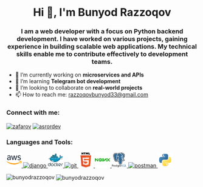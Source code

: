 <h1 align="center">Hi 👋, I'm Bunyod Razzoqov</h1>
<h3 align="center">I am a web developer with a focus on Python backend development. I have worked on various projects, gaining experience in building scalable web applications. My technical skills enable me to contribute effectively to development teams.</h3>

- 🔭 I’m currently working on **microservices and APIs**
- 🌱 I’m learning **Telegram bot development**
- 👯 I’m looking to collaborate on **real-world projects**
- 📫 How to reach me: [razzoqovbunyod33@gmail.com](mailto:razzoqovbunyod33@gmail.com)

<h3 align="left">Connect with me:</h3>
<p align="left">
    <a href="https://linkedin.com/in/zafarov" target="_blank"><img align="center" src="https://raw.githubusercontent.com/rahuldkjain/github-profile-readme-generator/master/src/images/icons/Social/linked-in-alt.svg" alt="zafarov" height="30" width="40" /></a>
    <a href="https://www.leetcode.com/asrordev" target="_blank"><img align="center" src="https://raw.githubusercontent.com/rahuldkjain/github-profile-readme-generator/master/src/images/icons/Social/leet-code.svg" alt="asrordev" height="30" width="40" /></a>
</p>

<h3 align="left">Languages and Tools:</h3>
<p align="left"> 
    <a href="https://aws.amazon.com" target="_blank"><img src="https://raw.githubusercontent.com/devicons/devicon/master/icons/amazonwebservices/amazonwebservices-original-wordmark.svg" alt="aws" width="40" height="40"/> </a> 
    <a href="https://www.djangoproject.com/" target="_blank"><img src="https://cdn.worldvectorlogo.com/logos/django.svg" alt="django" width="40" height="40"/> </a> 
    <a href="https://www.docker.com/" target="_blank"><img src="https://raw.githubusercontent.com/devicons/devicon/master/icons/docker/docker-original-wordmark.svg" alt="docker" width="40" height="40"/> </a> 
    <a href="https://git-scm.com/" target="_blank"><img src="https://www.vectorlogo.zone/logos/git-scm/git-scm-icon.svg" alt="git" width="40" height="40"/> </a> 
    <a href="https://www.w3.org/html/" target="_blank"><img src="https://raw.githubusercontent.com/devicons/devicon/master/icons/html5/html5-original-wordmark.svg" alt="html5" width="40" height="40"/> </a> 
    <a href="https://www.nginx.com" target="_blank"><img src="https://raw.githubusercontent.com/devicons/devicon/master/icons/nginx/nginx-original.svg" alt="nginx" width="40" height="40"/> </a> 
    <a href="https://www.postgresql.org" target="_blank"><img src="https://raw.githubusercontent.com/devicons/devicon/master/icons/postgresql/postgresql-original-wordmark.svg" alt="postgresql" width="40" height="40"/> </a> 
    <a href="https://postman.com" target="_blank"><img src="https://www.vectorlogo.zone/logos/getpostman/getpostman-icon.svg" alt="postman" width="40" height="40"/> </a> 
    <a href="https://www.python.org" target="_blank"><img src="https://raw.githubusercontent.com/devicons/devicon/master/icons/python/python-original.svg" alt="python" width="40" height="40"/> </a> 
</p>

<p><img align="left" src="https://github-readme-stats.vercel.app/api/top-langs?username=BunyodRazzoqov&show_icons=true&locale=en&layout=compact" alt="bunyodrazzoqov" /></p>

<p>&nbsp;<img align="center" src="https://github-readme-stats.vercel.app/api?username=BunyodRazzoqov&show_icons=true&locale=en" alt="bunyodrazzoqov" /></p>
